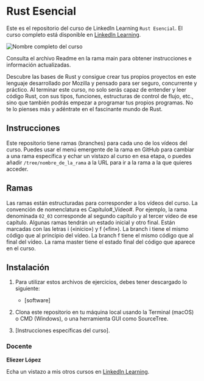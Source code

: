 # Rust Esencial

Este es el repositorio del curso de LinkedIn Learning `Rust Esencial`. El curso completo está disponible en [LinkedIn Learning][lil-course-url].

![Nombre completo del curso][lil-thumbnail-url] 

Consulta el archivo Readme en la rama main para obtener instrucciones e información actualizadas.

Descubre las bases de Rust y consigue crear tus propios proyectos en este lenguaje desarrollado por Mozilla y pensado para ser seguro, concurrente y práctico. Al terminar este curso, no solo serás capaz de entender y leer código Rust, con sus tipos, funciones, estructuras de control de flujo, etc., sino que también podrás empezar a programar tus propios programas. No te lo pienses más y adéntrate en el fascinante mundo de Rust.

## Instrucciones

Este repositorio tiene ramas (branches) para cada uno de los vídeos del curso. Puedes usar el menú emergente de la rama en GitHub para cambiar a una rama específica y echar un vistazo al curso en esa etapa, o puedes añadir `/tree/nombre_de_la_rama` a la URL para ir a la rama a la que quieres acceder.

## Ramas

Las ramas están estructuradas para corresponder a los vídeos del curso. La convención de nomenclatura es Capítulo#_Vídeo#. Por ejemplo, la rama denominada `02_03` corresponde al segundo capítulo y al tercer vídeo de ese capítulo. Algunas ramas tendrán un estado inicial y otro final. Están marcadas con las letras i («inicio») y f («fin»). La branch i tiene el mismo código que al principio del vídeo. La branch f tiene el mismo código que al final del vídeo. La rama master tiene el estado final del código que aparece en el curso.

## Instalación

1. Para utilizar estos archivos de ejercicios, debes tener descargado lo siguiente:
   - [software]

2. Clona este repositorio en tu máquina local usando la Terminal (macOS) o CMD (Windows), o una herramienta GUI como SourceTree.
3. [Instrucciones específicas del curso].

### Docente

**Eliezer López**

Echa un vistazo a mis otros cursos en [LinkedIn Learning](https://www.linkedin.com/learning/instructors/eliezer-lopez).

[0]: # (Replace these placeholder URLs with actual course URLs)
[lil-course-url]: https://www.linkedin.com/learning/rust-esencial-24011472
[lil-thumbnail-url]: https://media.licdn.com/dms/image/D4E0DAQF9aoFiRbh1NQ/learning-public-crop_675_1200/0/1717760729082?e=2147483647&v=beta&t=4fVzdqBaab9erh9SWjb765518oWQaAst2alt3N0lFiA

[1]: # (End of ES-Instruction ###############################################################################################)
